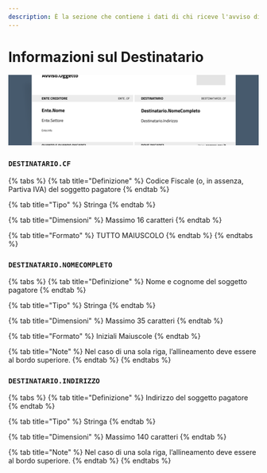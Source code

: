 ```yaml
---
description: È la sezione che contiene i dati di chi riceve l'avviso di pagamento.
---
```


# Informazioni sul Destinatario

![Dettaglio della sezione "Informazioni sul Destinatario" all'interno dell'avviso di pagamento pagoPA.](<../../.gitbook/assets/Ente e Destinatario.png>)

### `DESTINATARIO.CF` <a href="#destinatario-cf" id="destinatario-cf"></a>

{% tabs %}
{% tab title="Definizione" %}
Codice Fiscale (o, in assenza, Partiva IVA) del soggetto pagatore
{% endtab %}

{% tab title="Tipo" %}
Stringa
{% endtab %}

{% tab title="Dimensioni" %}
Massimo 16 caratteri
{% endtab %}

{% tab title="Formato" %}
TUTTO MAIUSCOLO
{% endtab %}
{% endtabs %}

### `DESTINATARIO.NOMECOMPLETO` <a href="#destinatario-nomecompleto" id="destinatario-nomecompleto"></a>

{% tabs %}
{% tab title="Definizione" %}
Nome e cognome del soggetto pagatore
{% endtab %}

{% tab title="Tipo" %}
Stringa
{% endtab %}

{% tab title="Dimensioni" %}
Massimo 35 caratteri
{% endtab %}

{% tab title="Formato" %}
Iniziali Maiuscole
{% endtab %}

{% tab title="Note" %}
Nel caso di una sola riga, l’allineamento deve essere al bordo superiore.
{% endtab %}
{% endtabs %}

### `DESTINATARIO.INDIRIZZO` <a href="#destinatario-indirizzo" id="destinatario-indirizzo"></a>

{% tabs %}
{% tab title="Definizione" %}
Indirizzo del soggetto pagatore
{% endtab %}

{% tab title="Tipo" %}
Stringa
{% endtab %}

{% tab title="Dimensioni" %}
Massimo 140 caratteri
{% endtab %}

{% tab title="Note" %}
Nel caso di una sola riga, l’allineamento deve essere al bordo superiore.
{% endtab %}
{% endtabs %}
